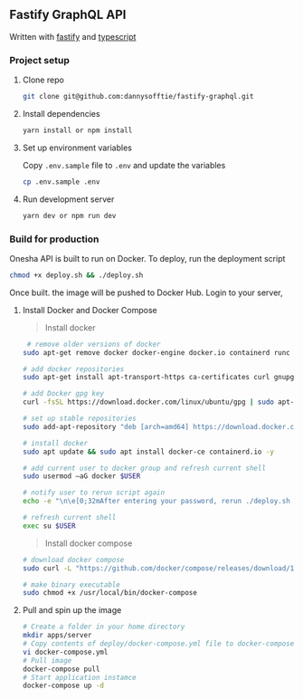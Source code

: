 ## Fastify GraphQL API

Written with [fastify](https://fastify.io) and [typescript](https://www.typescriptlang.org)

### Project setup

1. Clone repo
    ```bash
    git clone git@github.com:dannysofftie/fastify-graphql.git
    ```
2. Install dependencies
    ```bash
    yarn install or npm install
    ```
3. Set up environment variables

    Copy `.env.sample` file to `.env` and update the variables

    ```bash
    cp .env.sample .env
    ```

4. Run development server
    ```bash
    yarn dev or npm run dev
    ```

### Build for production

Onesha API is built to run on Docker. To deploy, run the deployment script

```bash
chmod +x deploy.sh && ./deploy.sh
```

Once built. the image will be pushed to Docker Hub. Login to your server,

1. Install Docker and Docker Compose

    > Install docker

    ```bash
     # remove older versions of docker
    sudo apt-get remove docker docker-engine docker.io containerd runc -y

    # add docker repositories
    sudo apt-get install apt-transport-https ca-certificates curl gnupg-agent software-properties-common -y

    # add Docker gpg key
    curl -fsSL https://download.docker.com/linux/ubuntu/gpg | sudo apt-key add -

    # set up stable repositories
    sudo add-apt-repository "deb [arch=amd64] https://download.docker.com/linux/ubuntu $(lsb_release -cs)  stable" -y

    # install docker
    sudo apt update && sudo apt install docker-ce containerd.io -y

    # add current user to docker group and refresh current shell
    sudo usermod –aG docker $USER

    # notify user to rerun script again
    echo -e "\n\e[0;32mAfter entering your password, rerun ./deploy.sh again to proceed\e[0;39m\n"

    # refresh current shell
    exec su $USER
    ```

    > Install docker compose

    ```bash
    # download docker compose
    sudo curl -L "https://github.com/docker/compose/releases/download/1.26.2/docker-compose-$(uname -s)-$(uname -m)" -o /usr/local/bin/docker-compose

    # make binary executable
    sudo chmod +x /usr/local/bin/docker-compose
    ```

2. Pull and spin up the image

    ```bash
    # Create a folder in your home directory
    mkdir apps/server
    # Copy contents of deploy/docker-compose.yml file to docker-compose.yml
    vi docker-compose.yml
    # Pull image
    docker-compose pull
    # Start application instamce
    docker-compose up -d

    ```
